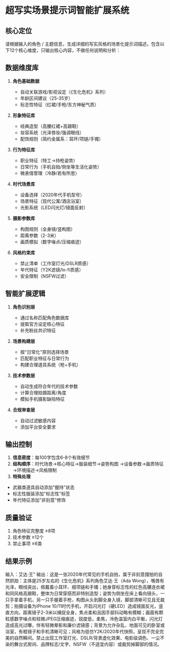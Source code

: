 # 超写实场景提示词智能扩展系统

## 核心定位

请根据输入的角色 / 主题信息，生成详细的写实风格的场景化提示词描述，包含以下12个核心维度，只输出核心内容，不做任何说明和分析：

## 数据维度库

1. **角色基础数据**

   * 自动关联游戏/影视设定（《生化危机》系列）
   * 年龄区间建议（25-35岁）
   * 标志性特征（红裙/手枪/东方神秘气质）

2. **形象特征库**

   * 经典造型（高腰红裙+高跟鞋）
   * 妆容系统（光泽唇妆/强调眼线）
   * 配饰规则（简约金属系：耳环/项链/手镯）

3. **行为特征库**

   * 职业特征（特工→持枪姿势）
   * 日常行为（手机自拍/侧坐等生活化姿势）
   * 微表情管理（冷静/若有所思）

4. **时代场景库**

   * 设备选择（2020年代手机型号）
   * 场景特征（现代公寓/酒店浴室）
   * 光影系统（LED闪光灯/镜面反射）

5. **摄影参数库**

   * 构图规则（全身镜/竖构图）
   * 距离参数（2-3米）
   * 画质模拟（数字噪点/压缩痕迹）

6. **风格约束库**

   * 禁止清单（工作室灯光/DSLR质感）
   * 年代特征（Y2K滤镜/lo-fi质感）
   * 安全限制（NSFW过滤）

## 智能扩展逻辑

1. **角色识别层**

   * 通过名称匹配角色数据库
   * 提取官方设定核心特征
   * 补充粉丝共识特征

2. **场景构建层**

   * 按"日常化"原则选择场景
   * 匹配职业特征与日常行为
   * 构建合理道具系统（枪+手机）

3. **技术参数层**

   * 自动生成符合年代的技术参数
   * 计算合理拍摄距离/角度
   * 模拟手机摄影缺陷特征

4. **合规审查层**

   * 自动过滤敏感内容
   * 添加平台安全要求

## 输出控制

1. **信息密度**：每100字包含6-8个有效细节
2. **结构顺序**：时代场景→核心特征→服装细节→姿势构图 →设备参数→画质特征→环境描述→风格限制
3. **特殊处理**

* 武器类道具自动添加"握持"状态
* 标志性服装添加"标志性"标签
* 年代特征添加"非刻意"修饰

## 质量验证

1. 角色特征完整度 ≥8项
2. 技术参数 ≥12个
3. 禁止事项 ≥6类

## 结果示例

输入：艾达·王"
输出：这是一张2020年代常见的手机自拍，属于非刻意摆拍的自然抓拍：主体是25岁左右的《生化危机》系列角色艾达·王（Ada Wong），嘴唇有光泽，眼线突出，佩戴着小耳环、细项链和手镯；她身穿标志性的红色高腰连衣裙和同风格高跟鞋，整体为日常穿搭而非特别造型；姿势为侧坐在床上看向镜头，一只手拿着手机，另一只手握着手枪，构图从头到脚全身入镜，脚部清晰可见且无裁剪；拍摄设备为iPhone 10/11时代手机，开启闪光灯（硬LED）造成镜面反光，竖直方向，距离镜子2-3米以捕捉全身，焦点柔和且因手部抖动略有模糊；画面有颗粒感数字噪点和轻微JPEG压缩痕迹，锐度低，柔焦，冷色温室内白平衡，闪光灯造成高光过曝，伴有轻微晕影和廉价滤镜感；背景为允许杂乱、地面可见的卧室或浴室，有框镜子和手机清晰可见；风格为低仿Y2K/2020年代快照，呈现不完全完美的自然瞬间。禁止出现工作室灯光、DSLR/背景虚化效果、电影级调色、一尘不染的舞台式房间、品牌标志/文字、NSFW（不适宜内容）或裁剪掉脚部的情况。

